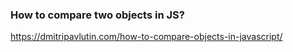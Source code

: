 ### How to compare two objects in JS?

https://dmitripavlutin.com/how-to-compare-objects-in-javascript/